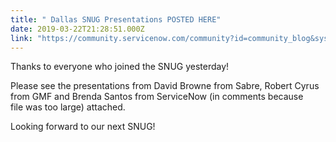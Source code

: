 ```yaml
---
title: " Dallas SNUG Presentations POSTED HERE"
date: 2019-03-22T21:28:51.000Z
link: "https://community.servicenow.com/community?id=community_blog&sys_id=26079312db947bc4190dfb243996198f"
---
```

<p>Thanks to everyone who joined the SNUG yesterday!</p>
<p>Please see the presentations from David Browne from Sabre, Robert Cyrus from GMF and Brenda Santos from ServiceNow (in comments because file was too large) attached.</p>
<p>Looking forward to our next SNUG!</p>